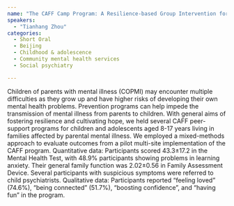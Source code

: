 ```yaml
---
name: "The CAFF Camp Program: A Resilience-based Group Intervention for Children of Parents with Mental Illness"
speakers:
  - "Tianhang Zhou"
categories:
  - Short Oral
  - Beijing
  - Childhood & adolescence
  - Community mental health services
  - Social psychiatry

---
```


Children of parents with mental illness (COPMI) may encounter multiple difficulties as they grow up and have higher risks of developing their own mental health problems. Prevention programs can help impede the transmission of mental illness from parents to children. With general aims of fostering resilience and cultivating hope, we held several CAFF peer-support programs for children and adolescents aged 8-17 years living in families affected by parental mental illness. We employed a mixed-methods approach to evaluate outcomes from a pilot multi-site implementation of the CAFF program. Quantitative data: Participants scored 43.3±17.2 in the Mental Health Test, with 48.9% participants showing problems in learning anxiety. Their general family function was 2.02±0.56 in Family Assessment Device. Several participants with suspicious symptoms were referred to child psychiatrists. Qualitative data: Participants reported “feeling loved” (74.6%), “being connected” (51.7%), “boosting confidence”, and “having fun” in the program.
